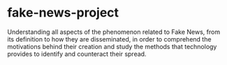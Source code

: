 # fake-news-project
Understanding all aspects of the phenomenon related to Fake News, from its definition to how they are disseminated, in order to comprehend the motivations behind their creation and study the methods that technology provides to identify and counteract their spread.
